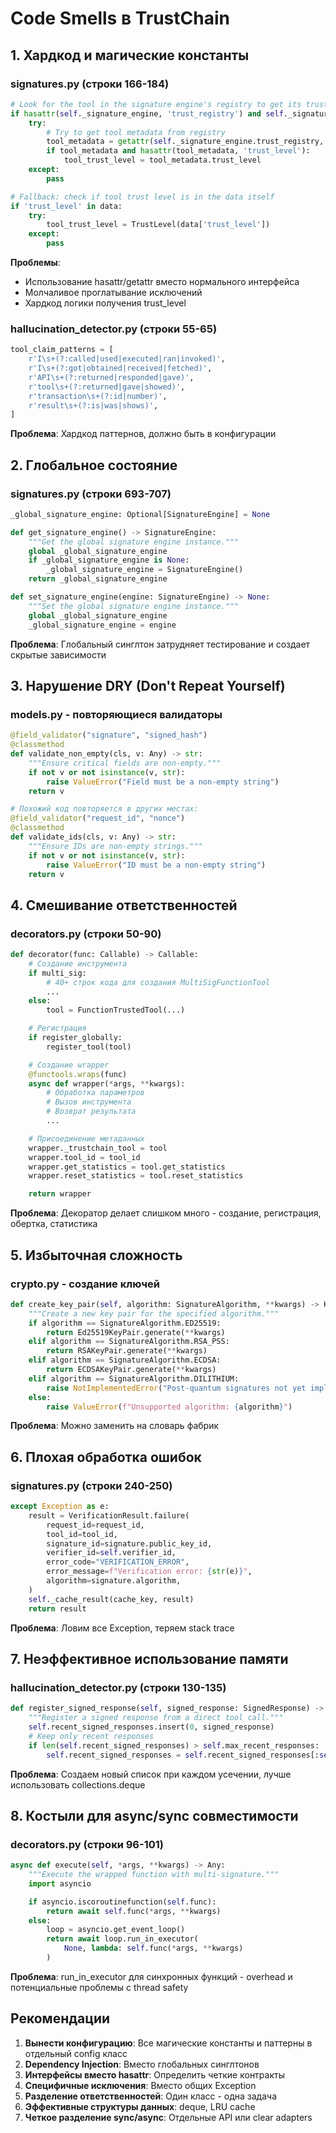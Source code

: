 # Code Smells в TrustChain

## 1. Хардкод и магические константы

### signatures.py (строки 166-184)
```python
# Look for the tool in the signature engine's registry to get its trust level
if hasattr(self._signature_engine, 'trust_registry') and self._signature_engine.trust_registry:
    try:
        # Try to get tool metadata from registry
        tool_metadata = getattr(self._signature_engine.trust_registry, 'get_tool', lambda x: None)(tool_id)
        if tool_metadata and hasattr(tool_metadata, 'trust_level'):
            tool_trust_level = tool_metadata.trust_level
    except:
        pass

# Fallback: check if tool trust level is in the data itself
if 'trust_level' in data:
    try:
        tool_trust_level = TrustLevel(data['trust_level'])
    except:
        pass
```
**Проблемы**: 
- Использование hasattr/getattr вместо нормального интерфейса
- Молчаливое проглатывание исключений
- Хардкод логики получения trust_level

### hallucination_detector.py (строки 55-65)
```python
tool_claim_patterns = [
    r'I\s+(?:called|used|executed|ran|invoked)',
    r'I\s+(?:got|obtained|received|fetched)',
    r'API\s+(?:returned|responded|gave)',
    r'tool\s+(?:returned|gave|showed)',
    r'transaction\s+(?:id|number)',
    r'result\s+(?:is|was|shows)',
]
```
**Проблема**: Хардкод паттернов, должно быть в конфигурации

## 2. Глобальное состояние

### signatures.py (строки 693-707)
```python
_global_signature_engine: Optional[SignatureEngine] = None

def get_signature_engine() -> SignatureEngine:
    """Get the global signature engine instance."""
    global _global_signature_engine
    if _global_signature_engine is None:
        _global_signature_engine = SignatureEngine()
    return _global_signature_engine

def set_signature_engine(engine: SignatureEngine) -> None:
    """Set the global signature engine instance."""
    global _global_signature_engine
    _global_signature_engine = engine
```
**Проблема**: Глобальный синглтон затрудняет тестирование и создает скрытые зависимости

## 3. Нарушение DRY (Don't Repeat Yourself)

### models.py - повторяющиеся валидаторы
```python
@field_validator("signature", "signed_hash")
@classmethod
def validate_non_empty(cls, v: Any) -> str:
    """Ensure critical fields are non-empty."""
    if not v or not isinstance(v, str):
        raise ValueError("Field must be a non-empty string")
    return v

# Похожий код повторяется в других местах:
@field_validator("request_id", "nonce")
@classmethod
def validate_ids(cls, v: Any) -> str:
    """Ensure IDs are non-empty strings."""
    if not v or not isinstance(v, str):
        raise ValueError("ID must be a non-empty string")
    return v
```

## 4. Смешивание ответственностей

### decorators.py (строки 50-90)
```python
def decorator(func: Callable) -> Callable:
    # Создание инструмента
    if multi_sig:
        # 40+ строк кода для создания MultiSigFunctionTool
        ...
    else:
        tool = FunctionTrustedTool(...)

    # Регистрация
    if register_globally:
        register_tool(tool)

    # Создание wrapper
    @functools.wraps(func)
    async def wrapper(*args, **kwargs):
        # Обработка параметров
        # Вызов инструмента
        # Возврат результата
        ...

    # Присоединение метаданных
    wrapper._trustchain_tool = tool
    wrapper.tool_id = tool_id
    wrapper.get_statistics = tool.get_statistics
    wrapper.reset_statistics = tool.reset_statistics

    return wrapper
```
**Проблема**: Декоратор делает слишком много - создание, регистрация, обертка, статистика

## 5. Избыточная сложность

### crypto.py - создание ключей
```python
def create_key_pair(self, algorithm: SignatureAlgorithm, **kwargs) -> KeyPair:
    """Create a new key pair for the specified algorithm."""
    if algorithm == SignatureAlgorithm.ED25519:
        return Ed25519KeyPair.generate(**kwargs)
    elif algorithm == SignatureAlgorithm.RSA_PSS:
        return RSAKeyPair.generate(**kwargs)
    elif algorithm == SignatureAlgorithm.ECDSA:
        return ECDSAKeyPair.generate(**kwargs)
    elif algorithm == SignatureAlgorithm.DILITHIUM:
        raise NotImplementedError("Post-quantum signatures not yet implemented")
    else:
        raise ValueError(f"Unsupported algorithm: {algorithm}")
```
**Проблема**: Можно заменить на словарь фабрик

## 6. Плохая обработка ошибок

### signatures.py (строки 240-250)
```python
except Exception as e:
    result = VerificationResult.failure(
        request_id=request_id,
        tool_id=tool_id,
        signature_id=signature.public_key_id,
        verifier_id=self.verifier_id,
        error_code="VERIFICATION_ERROR",
        error_message=f"Verification error: {str(e)}",
        algorithm=signature.algorithm,
    )
    self._cache_result(cache_key, result)
    return result
```
**Проблема**: Ловим все Exception, теряем stack trace

## 7. Неэффективное использование памяти

### hallucination_detector.py (строки 130-135)
```python
def register_signed_response(self, signed_response: SignedResponse) -> None:
    """Register a signed response from a direct tool call."""
    self.recent_signed_responses.insert(0, signed_response)
    # Keep only recent responses
    if len(self.recent_signed_responses) > self.max_recent_responses:
        self.recent_signed_responses = self.recent_signed_responses[:self.max_recent_responses]
```
**Проблема**: Создаем новый список при каждом усечении, лучше использовать collections.deque

## 8. Костыли для async/sync совместимости

### decorators.py (строки 96-101)
```python
async def execute(self, *args, **kwargs) -> Any:
    """Execute the wrapped function with multi-signature."""
    import asyncio

    if asyncio.iscoroutinefunction(self.func):
        return await self.func(*args, **kwargs)
    else:
        loop = asyncio.get_event_loop()
        return await loop.run_in_executor(
            None, lambda: self.func(*args, **kwargs)
        )
```
**Проблема**: run_in_executor для синхронных функций - overhead и потенциальные проблемы с thread safety

## Рекомендации

1. **Вынести конфигурацию**: Все магические константы и паттерны в отдельный config класс
2. **Dependency Injection**: Вместо глобальных синглтонов
3. **Интерфейсы вместо hasattr**: Определить четкие контракты
4. **Специфичные исключения**: Вместо общих Exception
5. **Разделение ответственностей**: Один класс - одна задача
6. **Эффективные структуры данных**: deque, LRU cache
7. **Четкое разделение sync/async**: Отдельные API или clear adapters 
